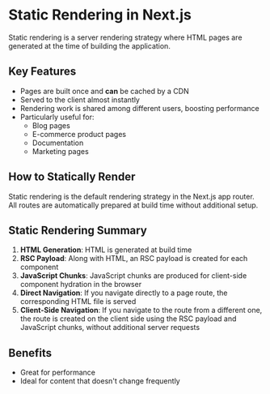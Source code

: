 # Static Rendering in Next.js

Static rendering is a server rendering strategy where HTML pages are generated at the time of building the application.

## Key Features

- Pages are built once and **can** be cached by a CDN
- Served to the client almost instantly
- Rendering work is shared among different users, boosting performance
- Particularly useful for:
  - Blog pages
  - E-commerce product pages
  - Documentation
  - Marketing pages

## How to Statically Render

Static rendering is the default rendering strategy in the Next.js app router.
All routes are automatically prepared at build time without additional setup.

## Static Rendering Summary

1. **HTML Generation**: HTML is generated at build time
2. **RSC Payload**: Along with HTML, an RSC payload is created for each component
3. **JavaScript Chunks**: JavaScript chunks are produced for client-side component hydration in the browser
4. **Direct Navigation**: If you navigate directly to a page route, the corresponding HTML file is served
5. **Client-Side Navigation**: If you navigate to the route from a different one, the route is created on the client side using the RSC payload and JavaScript chunks, without additional server requests

## Benefits

- Great for performance
- Ideal for content that doesn't change frequently